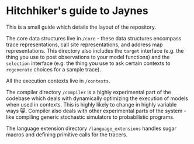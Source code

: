 # Hitchhiker's guide to Jaynes

This is a small guide which details the layout of the repository.

The core data structures live in `/core` - these data structures encompass trace representations, call site representations, and address map representations. This directory also includes the `target` interface (e.g. the thing you use to post observations to your model functions) and the `selection` interface (e.g. the thing you use to ask certain contexts to `regenerate` choices for a sample trace).

All the execution contexts live in `/contexts`.

The compiler directory `/compiler` is a highly experimental part of the codebase which deals with dynamically optimizing the execution of models when used in contexts. This is highly likely to change in highly variable ways 😸. Compiler also deals with other experimental parts of the system - like compiling generic stochastic simulators to probabilistic programs.

The language extension directory `/language_extensions` handles sugar macros and defining primitive calls for the tracers.
